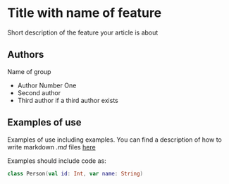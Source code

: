 # Title with name of feature

Short description of the feature your article is about

## Authors

Name of group 

* Author Number One
* Second author
* Third author if a third author exists

## Examples of use

Examples of use including examples.
You can find a description of how to write markdown *.md* files
[here](https://github.com/adam-p/markdown-here/wiki/Markdown-Cheatsheet "Markdown Cheatsheet")

Examples should include code as:

```kotlin
class Person(val id: Int, var name: String)
```




